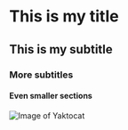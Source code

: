 # This is my title
## This is my subtitle
### More subtitles
#### Even smaller sections

![Image of Yaktocat](https://octodex.github.com/images/yaktocat.png)
